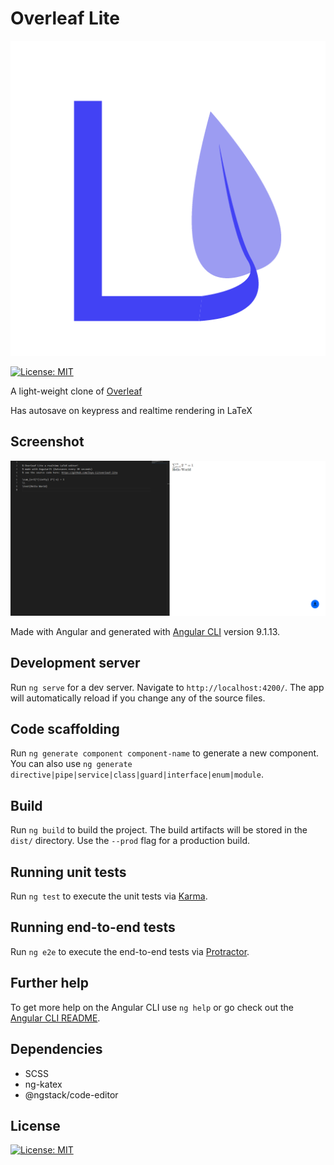 # Overleaf Lite

![favicon](favicon.png)

[![License: MIT](https://img.shields.io/badge/License-MIT-blue.svg)](https://opensource.org/licenses/MIT) 

A light-weight clone of [Overleaf](https://www.overleaf.com/)



Has autosave on keypress and realtime rendering in LaTeX

## Screenshot

![screenshot1](screenshot1.png)



Made with Angular and generated with [Angular CLI](https://github.com/angular/angular-cli) version 9.1.13.

## Development server

Run `ng serve` for a dev server. Navigate to `http://localhost:4200/`. The app will automatically reload if you change any of the source files.

## Code scaffolding

Run `ng generate component component-name` to generate a new component. You can also use `ng generate directive|pipe|service|class|guard|interface|enum|module`.

## Build

Run `ng build` to build the project. The build artifacts will be stored in the `dist/` directory. Use the `--prod` flag for a production build.

## Running unit tests

Run `ng test` to execute the unit tests via [Karma](https://karma-runner.github.io).

## Running end-to-end tests

Run `ng e2e` to execute the end-to-end tests via [Protractor](http://www.protractortest.org/).

## Further help

To get more help on the Angular CLI use `ng help` or go check out the [Angular CLI README](https://github.com/angular/angular-cli/blob/master/README.md).



## Dependencies

* SCSS
* ng-katex
* @ngstack/code-editor



## License

[![License: MIT](https://img.shields.io/badge/License-MIT-blue.svg)](https://opensource.org/licenses/MIT) 

